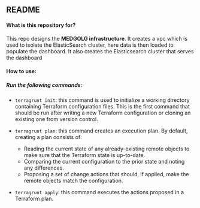 ## README
#### What is this repository for?
This repo designs the **MEDGOLG infrastructure**. 
It creates a vpc which is used to isolate the ElasticSearch cluster, here data is then loaded to populate the dashboard.
It also creates the Elasticsearch cluster that serves the dashboard

#### How to use:
##### Run the following commands:

* `terragrunt init`:
this command is used to initialize a working directory containing Terraform configuration files. This is the first command that should be run after writing a new Terraform configuration or cloning an existing one from version control.

* `terragrunt plan`:
this command creates an execution plan. By default, creating a plan consists of:
    - Reading the current state of any already-existing remote objects to make sure that the Terraform state is up-to-date.
    - Comparing the current configuration to the prior state and noting any differences.
    - Proposing a set of change actions that should, if applied, make the remote objects match the configuration.

* `terragrunt apply`: 
this command executes the actions proposed in a Terraform plan.